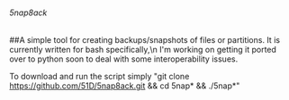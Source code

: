 ###### 5nap8ack
##A simple tool for creating backups/snapshots of files or partitions. It is currently written for bash specifically,\n I'm working on getting it ported over to python soon to deal with some interoperability issues.

To download and run the script simply "git clone https://github.com/51D/5nap8ack.git && cd 5nap* && ./5nap*"
